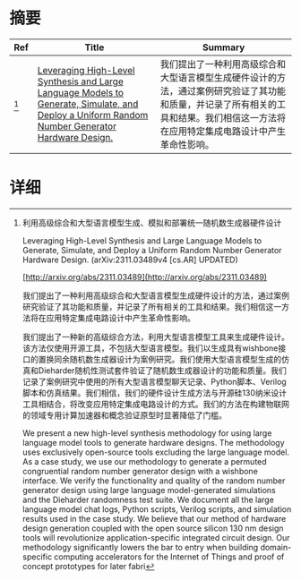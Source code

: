 # 摘要

| Ref | Title | Summary |
| --- | --- | --- |
| [^1] | [Leveraging High-Level Synthesis and Large Language Models to Generate, Simulate, and Deploy a Uniform Random Number Generator Hardware Design.](http://arxiv.org/abs/2311.03489) | 我们提出了一种利用高级综合和大型语言模型生成硬件设计的方法，通过案例研究验证了其功能和质量，并记录了所有相关的工具和结果。我们相信这一方法将在应用特定集成电路设计中产生革命性影响。 |

# 详细

[^1]: 利用高级综合和大型语言模型生成、模拟和部署统一随机数生成器硬件设计

    Leveraging High-Level Synthesis and Large Language Models to Generate, Simulate, and Deploy a Uniform Random Number Generator Hardware Design. (arXiv:2311.03489v4 [cs.AR] UPDATED)

    [http://arxiv.org/abs/2311.03489](http://arxiv.org/abs/2311.03489)

    我们提出了一种利用高级综合和大型语言模型生成硬件设计的方法，通过案例研究验证了其功能和质量，并记录了所有相关的工具和结果。我们相信这一方法将在应用特定集成电路设计中产生革命性影响。

    

    我们提出了一种新的高级综合方法，利用大型语言模型工具来生成硬件设计。该方法仅使用开源工具，不包括大型语言模型。我们以生成具有wishbone接口的置换同余随机数生成器设计为案例研究。我们使用大型语言模型生成的仿真和Dieharder随机性测试套件验证了随机数生成器设计的功能和质量。我们记录了案例研究中使用的所有大型语言模型聊天记录、Python脚本、Verilog脚本和仿真结果。我们相信，我们的硬件设计生成方法与开源硅130纳米设计工具相结合，将改变应用特定集成电路设计的方式。我们的方法在构建物联网的领域专用计算加速器和概念验证原型时显著降低了门槛。

    We present a new high-level synthesis methodology for using large language model tools to generate hardware designs. The methodology uses exclusively open-source tools excluding the large language model. As a case study, we use our methodology to generate a permuted congruential random number generator design with a wishbone interface. We verify the functionality and quality of the random number generator design using large language model-generated simulations and the Dieharder randomness test suite. We document all the large language model chat logs, Python scripts, Verilog scripts, and simulation results used in the case study. We believe that our method of hardware design generation coupled with the open source silicon 130 nm design tools will revolutionize application-specific integrated circuit design. Our methodology significantly lowers the bar to entry when building domain-specific computing accelerators for the Internet of Things and proof of concept prototypes for later fabri
    

